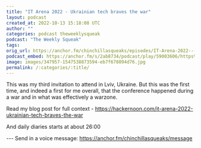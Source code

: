 ```yaml
---
title: "IT Arena 2022 - Ukrainian tech braves the war"
layout: podcast
created_at: 2022-10-13 15:18:08 UTC
author: ""
categories: podcast theweeklysqueak
podcast: "The Weekly Squeak"
tags: 
orig_url: https://anchor.fm/chinchillasqueaks/episodes/IT-Arena-2022---Ukrainian-tech-braves-the-war-e1p758m
podcast_embed: https://anchor.fm/s/2ab8734/podcast/play/59003606/https%3A%2F%2Fd3ctxlq1ktw2nl.cloudfront.net%2Fstaging%2F2022-9-13%2F4853835b-9f33-f051-01f0-9c8d34241773.mp3
image: images/347957-1547538873594-eb7f678094d76.jpg
permalink: /:categories/:title/
---
```

This was my third invitation to attend in Lviv, Ukraine. But this was the first time, and indeed a first for me overall, that the conference happened during a war and in what was effectively a warzone.

Read my blog post for full context - https://hackernoon.com/it-arena-2022-ukrainian-tech-braves-the-war  
  
And daily diaries starts at about 26:00

--- Send in a voice message: https://anchor.fm/chinchillasqueaks/message